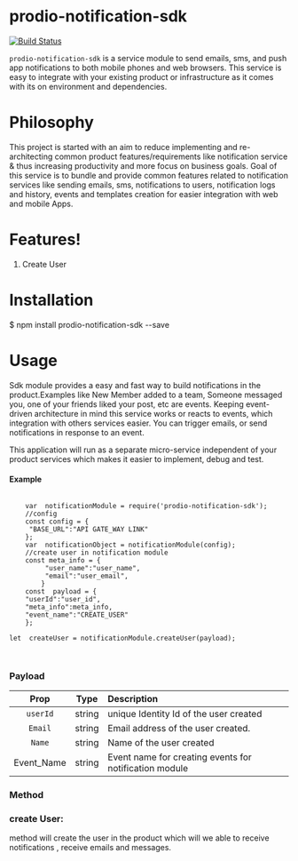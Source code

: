 
  

  

  

# prodio-notification-sdk

  

  

  

[![Build Status](https://travis-ci.org/joemccann/dillinger.svg?branch=master)](https://travis-ci.org/joemccann/dillinger)

  

  

  

`prodio-notification-sdk` is a service module to send emails, sms, and push app notifications to both mobile phones and web browsers. This service is easy to integrate with your existing product or infrastructure as it comes with its on environment and dependencies.

  

  

  

# Philosophy

  

  

This project is started with an aim to reduce implementing and re-architecting common product features/requirements like notification service & thus increasing productivity and more focus on business goals. Goal of this service is to bundle and provide common features related to notification services like sending emails, sms, notifications to users, notification logs and history, events and templates creation for easier integration with web and mobile Apps.

  

  

  

# Features!

  

  

1. Create User

  

  

# Installation

  

  

$ npm install prodio-notification-sdk --save

  

  

# Usage

  

  

Sdk module provides a easy and fast way to build notifications in the product.Examples like New Member added to a team, Someone messaged you, one of your friends liked your post, etc are events. Keeping event-driven architecture in mind this service works or reacts to events, which integration with others services easier. You can trigger emails, or send notifications in response to an event.

  

This application will run as a separate micro-service independent of your product services which makes it easier to implement, debug and test.

  

  

#### Example

  

  

```JSX

	var  notificationModule = require('prodio-notification-sdk');
	//config
	const config = {
	 "BASE_URL":"API GATE_WAY LINK"
	};
	var  notificationObject = notificationModule(config);
	//create user in notification module
	const meta_info = {
	     "user_name":"user_name",
		 "email":"user_email",
	    }
	const  payload = {
	"userId":"user_id",
	"meta_info":meta_info,
	"event_name":"CREATE_USER"
	};

let  createUser = notificationModule.createUser(payload);

  

```

### Payload

| Prop | Type | Description|
:--------------------:|:----------------------------------------------------------------------------:|:-----------|
| `userId` | string |unique Identity Id of the user created| |
| `Email` | string | Email address of the user created. |
| `Name` | string| Name of the user created |
| Event_Name | string | Event name for creating events for notification module  | 

### Method

### create User:

method will create the user in the product which will we able to receive notifications , receive emails and messages.
